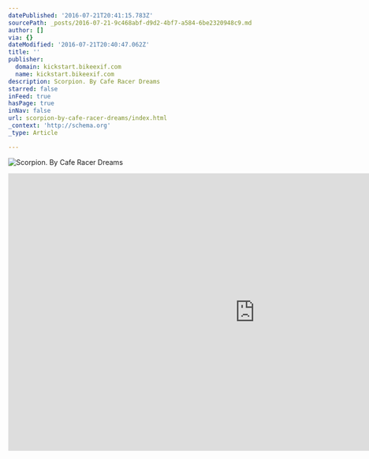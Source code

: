 ```yaml
---
datePublished: '2016-07-21T20:41:15.783Z'
sourcePath: _posts/2016-07-21-9c468abf-d9d2-4bf7-a584-6be2320948c9.md
author: []
via: {}
dateModified: '2016-07-21T20:40:47.062Z'
title: ''
publisher:
  domain: kickstart.bikeexif.com
  name: kickstart.bikeexif.com
description: Scorpion. By Cafe Racer Dreams
starred: false
inFeed: true
hasPage: true
inNav: false
url: scorpion-by-cafe-racer-dreams/index.html
_context: 'http://schema.org'
_type: Article

---
```

![Scorpion. By Cafe Racer Dreams](http://kickstart.bikeexif.com/wp-content/uploads/2013/04/honda-cg125-5.jpg)

<iframe src="https://cdn.embedly.com/widgets/media.html?src=https%3A%2F%2Fplayer.vimeo.com%2Fvideo%2F33562874&amp;url=https%3A%2F%2Fvimeo.com%2F33562874&amp;image=http%3A%2F%2Fi.vimeocdn.com%2Fvideo%2F227876237_1280.jpg&amp;key=b7d04c9b404c499eba89ee7072e1c4f7&amp;type=text%2Fhtml&amp;schema=vimeo" width="1000" height="563" scrolling="no" frameborder="0" allowfullscreen="" style=""></iframe>